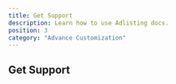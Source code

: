 ```yaml
---
title: Get Support
description: Learn how to use Adlisting docs.
position: 3
category: "Advance Customization"
---
```


## Get Support
